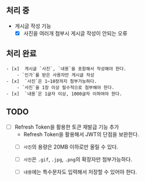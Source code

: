 ## 처리 중
-  게시글 작성 기능
    - [x] 사진을 여러개 첨부시 게시글 작성이 안되는 오류

## 처리 완료
    - [x]  게시글 `사진`, `내용`을 포함해서 작성해야 한다.
        - `인가`를 받은 사용자만 게시글 작성
    - [x]  `사진`은 1~10장까지 첨부가능하다.
        - `사진`을 1장 이상 필수적으로 첨부해야 한다.
    - [x]  `내용`은 1글자 이상, 1000글자 이하여야 한다.

## TODO
- [ ] Refresh Token을 활용한 토큰 재발급 기능 추가
    - Refresh Token을 활용해서 JWT의 단점을 보완한다.
    - [ ]  `사진`의 용량은 20MB 이하로만 올릴 수 있다.
    - [ ]  `사진`은 `.gif`, `.jpg`, `.png`의 확장자만 첨부가능하다.
    - [ ]  `내용`에는 특수문자도 입력해서 저장할 수 있어야 한다.

